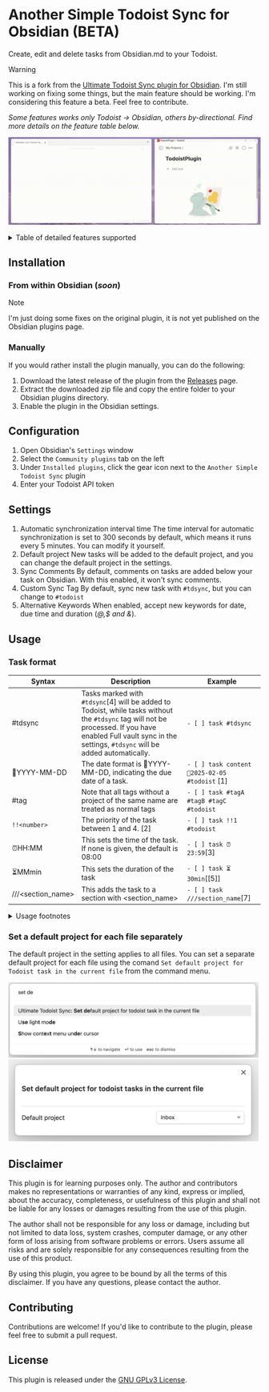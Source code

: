 # Another Simple Todoist Sync for Obsidian (BETA)

Create, edit and delete tasks from Obsidian.md to your Todoist.

> [!WARNING]
> This is a fork from the [Ultimate Todoist Sync plugin for Obsidian](https://github.com/HeroBlackInk/ultimate-todoist-sync-for-obsidian). I'm still working on fixing some things, but the main feature should be working. I'm considering this feature a beta. Feel free to contribute.
>
> *Some features works only Todoist -> Obsidian, others by-directional. Find more details on the feature table below.*

![Alt Text](/attachment/new_demo.gif)



<details>

<summary>Table of detailed features supported</summary>

| Feature                 | from Obsidian to Todoist | from Todoist to Obsidian | 
|-------------------------|-------------------------------|-------------------------------|
| Add task                | ✅                            | 🔜                           |             
| Delete task             | ✅                            | 🔜                           |             
| Modify task content     | ✅                            | ✅                           |             
| Modify task due date    | ✅                            | ✅                           |    
| Modify task due time    | ✅                            | 🔜                           |             
| Modify task description | 🔜                            | 🔜                           |             
| Modify task labels/tags | ✅                            | 🔜                           |             
| Mark task as completed  | ✅                            | ✅                           |             
| Mark task as uncompleted| ✅                            | ✅                           |             
| Modify project          | 🔜                            | 🔜                           |             
| Modify section          | 🔜                            | 🔜                           |             
| Modify priority [1]     | ✅                            | 🔜                           | 
| Add reminder            | ✅                            | ✅                           |
| Add duration            | ✅                            | 🔜                           |
| Move tasks between files| 🔜                            | 🔜                           |
| Added-at date           | 🔜                            | 🔜                           |
| Completed-at date       | 🔜                            | 🔜                           |
| Task notes [2]          | 🔜                            | ✅                           |

- [1] Task priority only support one-way synchronization
- [2] Task notes/comments only support one-way synchronization from Todoist to Obsidian.

</details>

## Installation

### From within Obsidian (*soon*)

> [!NOTE]
> I'm just doing some fixes on the original plugin, it is not yet published on the Obsidian plugins page.

### Manually

If you would rather install the plugin manually, you can do the following:

1. Download the latest release of the plugin from the [Releases](https://github.com/eudennis/ultimate-todoist-sync-for-obsidian-experiment/releases) page.
2. Extract the downloaded zip file and copy the entire folder to your Obsidian plugins directory.
3. Enable the plugin in the Obsidian settings.


## Configuration

1. Open Obsidian's `Settings` window
2. Select the `Community plugins` tab on the left
3. Under `Installed plugins`, click the gear icon next to the `Another Simple Todoist Sync` plugin
4. Enter your Todoist API token


## Settings
1. Automatic synchronization interval time
The time interval for automatic synchronization is set to 300 seconds by default, which means it runs every 5 minutes. You can modify it yourself.
2. Default project
New tasks will be added to the default project, and you can change the default project in the settings. 
3. Sync Comments
By default, comments on tasks are added below your task on Obsidian. With this enabled, it won't sync comments.
4. Custom Sync Tag
By default, sync new task with `#tdsync`, but you can change to `#todoist`
5. Alternative Keywords
When enabled, accept new keywords for date, due time and duration (*@,$ and &*).


## Usage

### Task format

| Syntax | Description | Example |
| --- | --- | --- |
|#tdsync           |   Tasks marked with `#tdsync`[4] will be added to Todoist, while tasks without the `#tdsync` tag will not be processed. If you have enabled Full vault sync in the settings, `#tdsync` will be added automatically.| `- [ ] task #tdsync`|
| 📅YYYY-MM-DD      | The date format is 📅YYYY-MM-DD, indicating the due date of a task. | `- [ ] task content 📅2025-02-05 #todoist` [1] |
| #tag              | Note that all tags without a project of the same name are treated as normal tags | `- [ ] task #tagA #tagB #tagC #todoist` |
|   `!!<number>`    | The priority of the task between 1 and 4. [2] | `- [ ] task !!1 #todoist` |
|⏰HH:MM             |This sets the time of the task. If none is given, the default is 08:00|`- [ ] task ⏰23:59`[3]|
|⏳MMmin | This sets the duration of the task|`- [ ] task ⏳30min`[[5]] |
|///<section_name> | This adds the task to a section with <section_name>|`- [ ] task ///section_name`[7]|

<!-- | #projectTag       | New tasks will be added to the default project (e.g: inbox), and you can change the default project in the settings or use a tag with the same name to specify a particular project. | `- [ ] taskA #todoist` will be added to inbox.<br>`- [ ] taskB #tag #testProject #todoist` will be added to testProject.| -->

<details>
<summary>Usage footnotes</summary>

- [1] Supports the following characters/emojis: 📅, 📆, 🗓, 🗓️, @ [6]
- [2] It's follow the same pattern of p1, p2, p3 and p4, p1 being the highest priority.
- [3] Supports the following characters/emojis: ⏰, ⏲, $ [6]
- [4] On the original plugin, this tag was `#todoist`, but on this fork was changed to avoid conflicts.
- [5] Supports the following characters/emojis: ⏳, & [6]
- [6] Alternative characters are enabled via "Alternative Keywords" on plugin settings page
- [7] The section cannot be updated via Obsidian after is set because the current REST API doesn't have support for it.

</details>

###  Set a default project for each file separately

The default project in the setting applies to all files. You can set a separate default project for each file using the comand `Set default project for Todoist task in the current file` from the command menu. 

<img src="/attachment/command-set-default-project-for-file.png" width="500">
<img src="/attachment/default-project-for-file-modal.png" width="500">


## Disclaimer

This plugin is for learning purposes only. The author and contributors makes no representations or warranties of any kind, express or implied, about the accuracy, completeness, or usefulness of this plugin and shall not be liable for any losses or damages resulting from the use of this plugin.

The author shall not be responsible for any loss or damage, including but not limited to data loss, system crashes, computer damage, or any other form of loss arising from software problems or errors. Users assume all risks and are solely responsible for any consequences resulting from the use of this product.

By using this plugin, you agree to be bound by all the terms of this disclaimer. If you have any questions, please contact the author.


## Contributing

Contributions are welcome! If you'd like to contribute to the plugin, please feel free to submit a pull request.


## License

This plugin is released under the [GNU GPLv3 License](/LICENSE.md).


